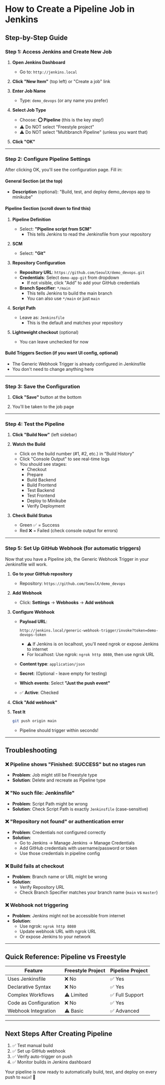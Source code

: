 # How to Create a Pipeline Job in Jenkins

## Step-by-Step Guide

### Step 1: Access Jenkins and Create New Job

1. **Open Jenkins Dashboard**
   - Go to: `http://jenkins.local`

2. **Click "New Item"** (top left) or "Create a job" link

3. **Enter Job Name**
   - Type: `demo_devops` (or any name you prefer)

4. **Select Job Type**
   - Choose: **⭕ Pipeline** (this is the key step!)
   - ⚠️ Do NOT select "Freestyle project"
   - ⚠️ Do NOT select "Multibranch Pipeline" (unless you want that)

5. **Click "OK"**

---

### Step 2: Configure Pipeline Settings

After clicking OK, you'll see the configuration page. Fill in:

#### General Section (at the top)
- **Description** (optional): "Build, test, and deploy demo_devops app to minikube"

#### Pipeline Section (scroll down to find this)

1. **Pipeline Definition**
   - Select: **"Pipeline script from SCM"**
     - This tells Jenkins to read the Jenkinsfile from your repository

2. **SCM**
   - Select: **"Git"**

3. **Repository Configuration**
   - **Repository URL**: `https://github.com/SeoulX/demo_devops.git`
   - **Credentials**: Select `demo-app-git` from dropdown
     - If not visible, click "Add" to add your GitHub credentials
   - **Branch Specifier**: `*/main`
     - This tells Jenkins to build the main branch
     - You can also use `*/main` or just `main`

4. **Script Path**
   - Leave as: `Jenkinsfile`
     - This is the default and matches your repository

5. **Lightweight checkout** (optional)
   - You can leave unchecked for now

#### Build Triggers Section (if you want UI config, optional)
- The Generic Webhook Trigger is already configured in Jenkinsfile
- You don't need to change anything here

---

### Step 3: Save the Configuration

1. **Click "Save"** button at the bottom

2. You'll be taken to the job page

---

### Step 4: Test the Pipeline

1. **Click "Build Now"** (left sidebar)

2. **Watch the Build**
   - Click on the build number (#1, #2, etc.) in "Build History"
   - Click "Console Output" to see real-time logs
   - You should see stages:
     - Checkout
     - Prepare
     - Build Backend
     - Build Frontend
     - Test Backend
     - Test Frontend
     - Deploy to Minikube
     - Verify Deployment

3. **Check Build Status**
   - Green ✅ = Success
   - Red ❌ = Failed (check console output for errors)

---

### Step 5: Set Up GitHub Webhook (for automatic triggers)

Now that you have a Pipeline job, the Generic Webhook Trigger in your Jenkinsfile will work.

1. **Go to your GitHub repository**
   - Repository: `https://github.com/SeoulX/demo_devops`

2. **Add Webhook**
   - Click: **Settings** → **Webhooks** → **Add webhook**

3. **Configure Webhook**
   - **Payload URL**: 
     ```
     http://jenkins.local/generic-webhook-trigger/invoke?token=demo-devops-token
     ```
     - ⚠️ If Jenkins is on localhost, you'll need ngrok or expose Jenkins to internet
     - For localhost: Use ngrok: `ngrok http 8080`, then use ngrok URL
   
   - **Content type**: `application/json`
   
   - **Secret**: (Optional - leave empty for testing)
   
   - **Which events**: Select **"Just the push event"**
   
   - ✅ **Active**: Checked

4. **Click "Add webhook"**

5. **Test It**
   ```bash
   git push origin main
   ```
   - Pipeline should trigger within seconds!

---

## Troubleshooting

### ❌ Pipeline shows "Finished: SUCCESS" but no stages run

- **Problem**: Job might still be Freestyle type
- **Solution**: Delete and recreate as Pipeline type

### ❌ "No such file: Jenkinsfile"

- **Problem**: Script Path might be wrong
- **Solution**: Check Script Path is exactly `Jenkinsfile` (case-sensitive)

### ❌ "Repository not found" or authentication error

- **Problem**: Credentials not configured correctly
- **Solution**: 
  - Go to Jenkins → Manage Jenkins → Manage Credentials
  - Add GitHub credentials with username/password or token
  - Use those credentials in pipeline config

### ❌ Build fails at checkout

- **Problem**: Branch name or URL might be wrong
- **Solution**: 
  - Verify Repository URL
  - Check Branch Specifier matches your branch name (`main` vs `master`)

### ❌ Webhook not triggering

- **Problem**: Jenkins might not be accessible from internet
- **Solution**: 
  - Use ngrok: `ngrok http 8080`
  - Update webhook URL with ngrok URL
  - Or expose Jenkins to your network

---

## Quick Reference: Pipeline vs Freestyle

| Feature | Freestyle Project | Pipeline Project |
|---------|-------------------|------------------|
| Uses Jenkinsfile | ❌ No | ✅ Yes |
| Declarative Syntax | ❌ No | ✅ Yes |
| Complex Workflows | ⚠️ Limited | ✅ Full Support |
| Code as Configuration | ❌ No | ✅ Yes |
| Webhook Integration | ⚠️ Basic | ✅ Advanced |

---

## Next Steps After Creating Pipeline

1. ✅ Test manual build
2. ✅ Set up GitHub webhook
3. ✅ Verify auto-trigger on push
4. ✅ Monitor builds in Jenkins dashboard

Your pipeline is now ready to automatically build, test, and deploy on every push to `main`! 🚀

